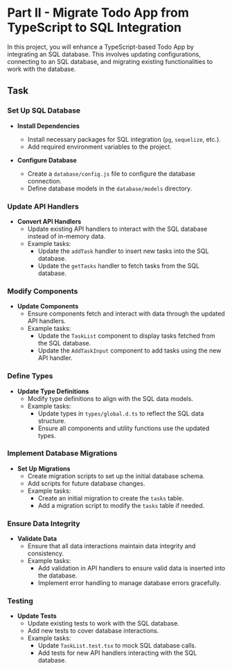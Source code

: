 # Part II - Migrate Todo App from TypeScript to SQL Integration

In this project, you will enhance a TypeScript-based Todo App by integrating an SQL database. This involves updating configurations, connecting to an SQL database, and migrating existing functionalities to work with the database.

## Task

### Set Up SQL Database

-   **Install Dependencies**

    -   Install necessary packages for SQL integration (`pg`, `sequelize`, etc.).
    -   Add required environment variables to the project.

-   **Configure Database**

    -   Create a `database/config.js` file to configure the database connection.
    -   Define database models in the `database/models` directory.

### Update API Handlers

-   **Convert API Handlers**
    -   Update existing API handlers to interact with the SQL database instead of in-memory data.
    -   Example tasks:
        -   Update the `addTask` handler to insert new tasks into the SQL database.
        -   Update the `getTasks` handler to fetch tasks from the SQL database.

### Modify Components

-   **Update Components**
    -   Ensure components fetch and interact with data through the updated API handlers.
    -   Example tasks:
        -   Update the `TaskList` component to display tasks fetched from the SQL database.
        -   Update the `AddTaskInput` component to add tasks using the new API handler.

### Define Types

-   **Update Type Definitions**
    -   Modify type definitions to align with the SQL data models.
    -   Example tasks:
        -   Update types in `types/global.d.ts` to reflect the SQL data structure.
        -   Ensure all components and utility functions use the updated types.

### Implement Database Migrations

-   **Set Up Migrations**
    -   Create migration scripts to set up the initial database schema.
    -   Add scripts for future database changes.
    -   Example tasks:
        -   Create an initial migration to create the `tasks` table.
        -   Add a migration script to modify the `tasks` table if needed.

### Ensure Data Integrity

-   **Validate Data**
    -   Ensure that all data interactions maintain data integrity and consistency.
    -   Example tasks:
        -   Add validation in API handlers to ensure valid data is inserted into the database.
        -   Implement error handling to manage database errors gracefully.

### Testing

-   **Update Tests**
    -   Update existing tests to work with the SQL database.
    -   Add new tests to cover database interactions.
    -   Example tasks:
        -   Update `TaskList.test.tsx` to mock SQL database calls.
        -   Add tests for new API handlers interacting with the SQL database.
